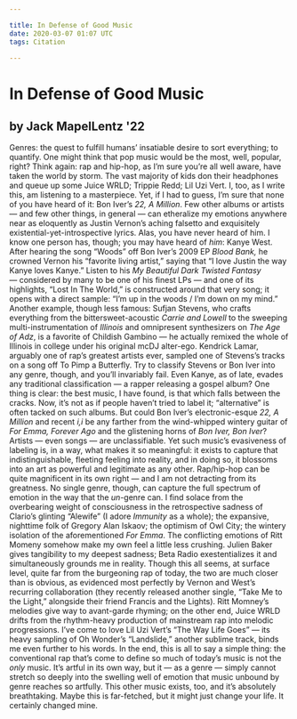 ```yaml
---

title: In Defense of Good Music
date: 2020-03-07 01:07 UTC
tags: Citation

---
```


# In Defense of Good Music

## by Jack MapelLentz '22

Genres: the quest to fulfill humans’ insatiable desire to sort everything; to quantify. One might think that pop music would be the most, well, popular, right? Think again: rap and hip-hop, as I’m sure you’re all well aware, have taken the world by storm. The vast majority of kids don their headphones and queue up some Juice WRLD; Trippie Redd; Lil Uzi Vert. I, too, as I write this, am listening to a masterpiece. Yet, if I had to guess, I’m sure that none of you have heard of it: Bon Iver’s *22, A Million*. Few other albums or artists — and few other things, in general — can etheralize my emotions anywhere near as eloquently as Justin Vernon’s aching falsetto and exquisitely existential-yet-introspective lyrics. Alas, you have never heard of him. I know one person has, though; you may have heard of *him*: Kanye West. After hearing the song “Woods” off Bon Iver’s 2009 EP *Blood Bank,* he crowned Vernon his “favorite living artist,” saying that “I love Justin the way Kanye loves Kanye.” Listen to his *My Beautiful Dark Twisted Fantasy* — considered by many to be one of his finest LPs — and one of its highlights, “Lost In The World,” is constructed around that very song; it opens with a direct sample: “I’m up in the woods / I’m down on my mind.” Another example, though less famous: Sufjan Stevens, who crafts everything from the bittersweet-acoustic *Carrie and Lowell* to the sweeping multi-instrumentation of *Illinois* and omnipresent synthesizers on *The Age of Adz*, is a favorite of Childish Gambino — he actually remixed the whole of Illinois in college under his original mcDJ alter-ego. Kendrick Lamar, arguably one of rap’s greatest artists ever, sampled one of Stevens’s tracks on a song off To Pimp a Butterfly. Try to classify Stevens or Bon Iver into any genre, though, and you’ll invariably fail. Even Kanye, as of late, evades any traditional classification — a rapper releasing a gospel album? One thing is clear: the best music, I have found, is that which falls between the cracks. Now, it’s not as if people haven’t tried to label it; “alternative” is often tacked on such albums. But could Bon Iver’s electronic-esque *22, A Million* and recent *i,i* be any farther from the wind-whipped wintery guitar of *For Emma, Forever Ago* and the glistening horns of *Bon Iver, Bon Iver*? Artists — even songs — are unclassifiable. Yet such music’s evasiveness of labeling is, in a way, what makes it so meaningful: it exists to capture that indistinguishable, fleeting feeling into reality, and in doing so, it blossoms into an art as powerful and legitimate as any other. Rap/hip-hop can be quite magnificent in its own right — and I am not detracting from its greatness. No single genre, though, can capture the full spectrum of emotion in the way that the *un*-genre can. I find solace from the overbearing weight of consciousness in the retrospective sadness of Clario’s glinting “Alewife” (I adore *Immunity* as a whole); the expansive, nighttime folk of Gregory Alan Iskaov; the optimism of Owl City; the wintery isolation of the aforementioned *For Emma*. The conflicting emotions of Ritt Momeny somehow make my own feel a little less crushing. Julien Baker gives tangibility to my deepest sadness; Beta Radio exestentializes it and simultaneously grounds me in reality. Though this all seems, at surface level, quite far from the burgeoning rap of today, the two are much closer than is obvious, as evidenced most perfectly by Vernon and West’s recurring collaboration (they recently released another single, “Take Me to the Light,” alongside their friend Francis and the Lights). Ritt Momney’s melodies give way to avant-garde rhyming; on the other end, Juice WRLD drifts from the rhythm-heavy production of mainstream rap into melodic progressions. I’ve come to love Lil Uzi Vert’s “The Way Life Goes” — its heavy sampling of Oh Wonder’s “Landslide,” another sublime track, binds me even further to his words. In the end, this is all to say a simple thing: the conventional rap that’s come to define so much of today’s music is not the *only* music. It’s artful in its own way, but it — as a genre — simply cannot stretch so deeply into the swelling well of emotion that music unbound by genre reaches so artfully. This other music exists, too, and it’s absolutely breathtaking. Maybe this is far-fetched, but it might just change your life. It certainly changed mine.
